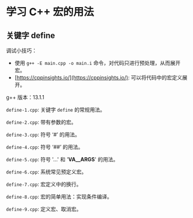 # 学习 C++ 宏的用法
## 关键字 define

调试小技巧：
+ 使用 `g++ -E main.cpp -o main.i` 命令，对代码只进行预处理，从而展开宏。
+ [https://cppinsights.io/](https://cppinsights.io/): 可以将代码中的宏定义展开。

g++ 版本：13.1.1

`define-1.cpp`: 关键字 `define` 的常规用法。

`define-2.cpp`: 带有参数的宏。

`define-3.cpp`: 符号 ‘#’ 的用法。

`define-4.cpp`: 符号 ‘##’ 的用法。

`define-5.cpp`: 符号 '...' 和 '__VA__ARGS__' 的用法。

`define-6.cpp`: 系统常见预定义宏。

`define-7.cpp`: 宏定义中的换行。

`define-8.cpp`: 宏的简单用法：实现条件编译。

`define-9.cpp`: 定义宏、取消宏。
